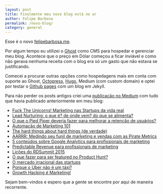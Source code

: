```yaml
---
layout: post
title: Finalmente meu novo blog está no ar
author: Felipe Barbosa
permalink: /novo-blog/
category: general
---
```


Esse é o novo [felipebarbosa.me](https://felipebarbosa,me).

Por algum tempo eu utilizei o [Ghost](https://ghost.org) como CMS para hospedar e gerenciar meu blog. Acontece que o preço em Dólar começou a ficar inviável e como não gerava nenhuma receita com o blog era só um gasto que não estava se justificando.

Comecei a procurar outras opções como hospedagens mais em conta com suporte ao Ghost, [Octopress](http://octopress.org/), [Hugo](https://gohugo.io/), Medium (com custom domain) e optei por testar o [Github pages](https://pages.github.com/) com um blog em Jekyll.

Para não perder os posts antigos criei uma [publicação no Medium](https://medium.com/felipe-barbosa) com tudo que havia publicado anteriormente em meu blog:

- [Fuck The Unicorns! Marketing nas Startups da vida real](https://medium.com/felipe-barbosa/fuck-the-unicorns-marketing-nas-startups-da-vida-real-a790db5de44b)
- [Lead Nurturing: o que é? de onde vem? do que se alimenta?](https://medium.com/felipe-barbosa/lead-nurturing-o-que-%C3%A9-de-onde-vem-do-que-se-alimenta-f8e9bfc06c78)
- [O que o Pied Piper deveria fazer para melhorar a retenção de usuários?](https://medium.com/felipe-barbosa/o-que-o-pied-piper-deveria-fazer-para-melhorar-a-reten%C3%A7%C3%A3o-de-usu%C3%A1rios-51dfdb5d4eaf)
- [Automação de Marketing 101](https://medium.com/felipe-barbosa/automa%C3%A7%C3%A3o-de-marketing-101-a4a4b346d95a)
- [The hard things about hard things (de verdade)](https://medium.com/felipe-barbosa/the-hard-things-about-hard-things-de-verdade-d306daebc65b)
- [AARRR: Medindo seu funil de marketing e vendas com as Pirate Metrics](https://medium.com/felipe-barbosa/aarrr-medindo-seu-funil-de-marketing-e-vendas-com-as-pirate-metrics-f2adedb8c882)
- [5 conteúdos sobre Google Analytics para profissionais de marketing](https://medium.com/felipe-barbosa/5-conte%C3%BAdos-sobre-google-analytics-para-profissionais-de-marketing-a80080d58e69)
- [Predictable Revenue para profissionais de marketing](https://medium.com/felipe-barbosa/predictable-revenue-para-profissionais-de-marketing-787a8d216bfc)
- [Lições do RDSummit 2015](https://medium.com/felipe-barbosa/li%C3%A7%C3%B5es-do-rdsummit-2015-7f55266ce211)
- [O que fazer para ser featured no Product Hunt?](https://medium.com/felipe-barbosa/o-que-fazer-para-ser-featured-no-product-hunt-b51ce6912a4)
- [O mercado irracional das startups](https://medium.com/felipe-barbosa/o-mercado-irracional-das-startups-be71076e68bd)
- [Porque o Uber não é um táxi?](https://medium.com/felipe-barbosa/porque-o-uber-n%C3%A3o-%C3%A9-um-t%C3%A1xi-2d1efe72fd2d)
- [Growth Hacking é Marketing!](https://medium.com/felipe-barbosa/growth-hacking-%C3%A9-marketing-6bfb677c154d)

Sejam bem-vindos e espero que a gente se encontre por aqui de maneira recorrente.